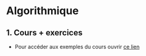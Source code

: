 # Algorithmique

## 1. Cours + exercices
- Pour accéder aux exemples du cours ouvrir [ce lien](https://github.com/2024-01-08-PRF-AURA-DISTANCIEL/algorithmique/blob/main/COURS.md)